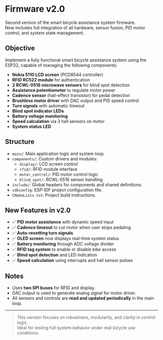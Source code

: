 # Firmware v2.0

Second version of the smart bicycle assistance system firmware.  
Now includes full integration of all hardware, sensor fusion, PID motor control, and system state management.

## Objective

Implement a fully functional smart bicycle assistance system using the ESP32, capable of managing the following components:

- **Nokia 5110 LCD screen** (PCD8544 controller)
- **RFID RC522 module** for authentication
- **2 RCWL-0516 microwave sensors** for blind spot detection
- **Assistance potentiometer** to regulate motor power
- **Cadence sensor** (hall-effect transistor) for pedal detection
- **Brushless motor driver** with DAC output and PID speed control
- **Turn signals** with automatic timeout
- **Blind spot indicator LEDs**
- **Battery voltage monitoring**
- **Speed calculation** via 3 hall sensors on motor
- **System status LED**

## Structure

- `main/`: Main application logic and system loop.
- `components/`: Custom drivers and modules:
  - `display/`: LCD screen control
  - `rfid/`: RFID module interface
  - `motor_control/`: PID motor control logic
  - `blind_spot/`: RCWL-0516 sensor handling
- `include/`: Global headers for components and shared definitions.
- `sdkconfig`: ESP-IDF project configuration file.
- `CMakeLists.txt`: Project build instructions.

## New Features in v2.0

- ✅ **PID motor assistance** with dynamic speed input
- ✅ **Cadence timeout** to cut motor when user stops pedaling
- ✅ **Auto-resetting turn signals**
- ✅ **OLED screen** now displays real-time system status
- ✅ **Battery monitoring** through ADC voltage divider
- ✅ **RFID tag system** to enable or disable bike access
- ✅ **Blind spot detection** and LED indication
- ✅ **Speed calculation** using interrupts and hall sensor pulses

## Notes

- Uses **two SPI buses** for RFID and display.
- DAC output is used to generate analog signal for motor driver.
- All sensors and controls are **read and updated periodically** in the main loop.

---

> This version focuses on robustness, modularity, and clarity in control logic.  
> Ideal for testing full system behavior under real bicycle use conditions.